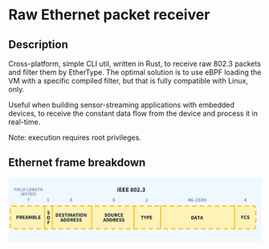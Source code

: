 # Raw Ethernet packet receiver 

## Description

Cross-platform, simple CLI util, written in Rust, to receive raw 802.3 packets and filter them by EtherType. The optimal solution is to use eBPF loading the VM with a specific compiled filter, but that is fully compatible with Linux, only.

Useful when building sensor-streaming applications with embedded devices, to receive the constant data flow from the device and process it in real-time.

Note: execution requires root privileges.

## Ethernet frame breakdown

![802.3 frame](802.3_frame.jpg "802.3 frame breakdown")